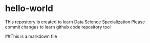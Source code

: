 # hello-world
This repository is created to learn Data Science Specialization
Please commit changes to learn github code repository tool

##This is a markdown file
